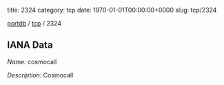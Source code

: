 title: 2324
category: tcp
date: 1970-01-01T00:00:00+0000
slug: tcp/2324

[portdb](/) / [tcp](/category/tcp.html) / 2324


## IANA Data

_Name:_ cosmocall

_Description:_ Cosmocall

